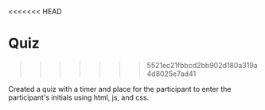 <<<<<<< HEAD

# Quiz
>>>>>>> 5521ec21fbbcd2bb902d180a319a4d8025e7ad41

Created a quiz with a timer and place for the participant to enter the participant's initials using html, js, and css.




